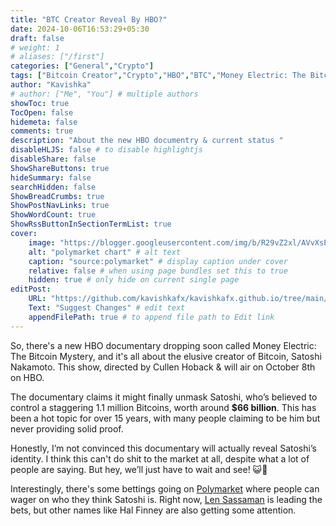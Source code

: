 ```yaml
---
title: "BTC Creator Reveal By HBO?"
date: 2024-10-06T16:53:29+05:30
draft: false
# weight: 1
# aliases: ["/first"]
categories: ["General","Crypto"]
tags: ["Bitcoin Creator","Crypto","HBO","BTC","Money Electric: The Bitcoin Mystery","kavishkafx"]
author: "Kavishka"
# author: ["Me", "You"] # multiple authors
showToc: true
TocOpen: false
hidemeta: false
comments: true
description: "About the new HBO documentry & current status "
disableHLJS: false # to disable highlightjs
disableShare: false
ShowShareButtons: true
hideSummary: false
searchHidden: false
ShowBreadCrumbs: true
ShowPostNavLinks: true
ShowWordCount: true
ShowRssButtonInSectionTermList: true
cover:
    image: "https://blogger.googleusercontent.com/img/b/R29vZ2xl/AVvXsEjWRDEmTlDlFTOJ1S6i5YZTLTPTuDZKLKTT_95Q96eISXWLPMGmqgU1rkxHvoN-_2-23hoHEZSbqcH4svmXdqzXW8gQTRNhgNoM2IqyRxki7lPsyNs2lifVDlTsdzq1yy4HA9a9_QWISyWLpv1y7iFRNVBzI-1FJf0EsJcabuEK1EHhg01kgYtcpi1CIjg/s1120/Untitled%20design.png" # image path/url
    alt: "polymarket chart" # alt text
    caption: "source:polymarket" # display caption under cover
    relative: false # when using page bundles set this to true
    hidden: true # only hide on current single page
editPost:
    URL: "https://github.com/kavishkafx/kavishkafx.github.io/tree/main/content"
    Text: "Suggest Changes" # edit text
    appendFilePath: true # to append file path to Edit link
---
```


So, there's a new HBO documentary dropping soon called Money Electric: The Bitcoin Mystery, 
and it's all about the elusive creator of Bitcoin, Satoshi Nakamoto.
This show, directed by Cullen Hoback & will air on October 8th on HBO.

The documentary claims it might finally unmask Satoshi, 
who’s believed to control a staggering 1.1 million Bitcoins, 
worth around **$66 billion**. 
This has been a hot topic for over 15 years, 
with many people claiming to be him but never providing solid proof.

Honestly, I’m not convinced this documentary will actually reveal Satoshi’s identity. 
I think this can't do shit to the market at all, despite what a lot of people are saying. 
But hey, we’ll just have to wait and see! 😺💖

Interestingly, there's some bettings going on [Polymarket](https://polymarket.com) where people can wager on who they think Satoshi is. 
Right now, [Len Sassaman](https://en.wikipedia.org/wiki/Len_Sassaman) is leading the bets, but other names like Hal Finney are also getting some attention.


